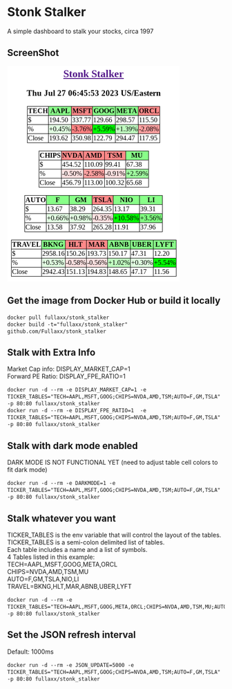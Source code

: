 # Stonk Stalker
A simple dashboard to stalk your stocks, circa 1997

## ScreenShot
![ScreenShot](Stonk_Stalker.png)

## Get the image from Docker Hub or build it locally
```
docker pull fullaxx/stonk_stalker
docker build -t="fullaxx/stonk_stalker" github.com/Fullaxx/stonk_stalker
```

## Stalk with Extra Info
Market Cap info: DISPLAY_MARKET_CAP=1 \
Forward PE Ratio: DISPLAY_FPE_RATIO=1
```
docker run -d --rm -e DISPLAY_MARKET_CAP=1 -e TICKER_TABLES="TECH=AAPL,MSFT,GOOG;CHIPS=NVDA,AMD,TSM;AUTO=F,GM,TSLA" -p 80:80 fullaxx/stonk_stalker
docker run -d --rm -e DISPLAY_FPE_RATIO=1  -e TICKER_TABLES="TECH=AAPL,MSFT,GOOG;CHIPS=NVDA,AMD,TSM;AUTO=F,GM,TSLA" -p 80:80 fullaxx/stonk_stalker
```

## Stalk with dark mode enabled
DARK MODE IS NOT FUNCTIONAL YET (need to adjust table cell colors to fit dark mode)
```
docker run -d --rm -e DARKMODE=1 -e TICKER_TABLES="TECH=AAPL,MSFT,GOOG;CHIPS=NVDA,AMD,TSM;AUTO=F,GM,TSLA" -p 80:80 fullaxx/stonk_stalker
```

## Stalk whatever you want
TICKER_TABLES is the env variable that will control the layout of the tables. \
TICKER_TABLES is a semi-colon delimited list of tables. \
Each table includes a name and a list of symbols. \
4 Tables listed in this example: \
TECH=AAPL,MSFT,GOOG,META,ORCL \
CHIPS=NVDA,AMD,TSM,MU \
AUTO=F,GM,TSLA,NIO,LI \
TRAVEL=BKNG,HLT,MAR,ABNB,UBER,LYFT
```
docker run -d --rm -e TICKER_TABLES="TECH=AAPL,MSFT,GOOG,META,ORCL;CHIPS=NVDA,AMD,TSM,MU;AUTO=F,GM,TSLA,NIO,LI;TRAVEL=BKNG,HLT,MAR,ABNB,UBER,LYFT" -p 80:80 fullaxx/stonk_stalker
```

## Set the JSON refresh interval
Default: 1000ms
```
docker run -d --rm -e JSON_UPDATE=5000 -e TICKER_TABLES="TECH=AAPL,MSFT,GOOG;CHIPS=NVDA,AMD,TSM;AUTO=F,GM,TSLA" -p 80:80 fullaxx/stonk_stalker
```
